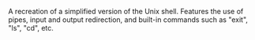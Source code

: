A recreation of a simplified version of the Unix shell. Features the use of pipes, input and output redirection, and built-in commands such as "exit", "ls", "cd", etc.
